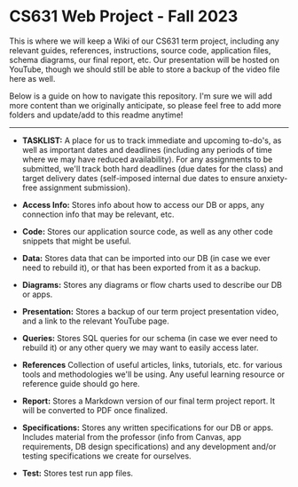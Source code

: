 # CS631 Web Project - Fall 2023

This is where we will keep a Wiki of our CS631 term project, including any relevant guides, references, instructions, source code, application files, schema diagrams, our final report, etc. Our presentation will be hosted on YouTube, though we should still be able to store a backup of the video file here as well.

Below is a guide on how to navigate this repository. I'm sure we will add more content than we originally anticipate, so please feel free to add more folders and update/add to this readme anytime!

---
	
* **TASKLIST:** A place for us to track immediate and upcoming to-do's, as well as important dates and deadlines (including any periods of time where we may have reduced availability). For any assignments to be submitted, we'll track both hard deadlines (due dates for the class) and target delivery dates (self-imposed internal due dates to ensure anxiety-free assignment submission).

* **Access Info:** Stores info about how to access our DB or apps, any connection info that may be relevant, etc.

* **Code:** Stores our application source code, as well as any other code snippets that might be useful.

* **Data:** Stores data that can be imported into our DB (in case we ever need to rebuild it), or that has been exported from it as a backup.

* **Diagrams:** Stores any diagrams or flow charts used to describe our DB or apps.

* **Presentation:** Stores a backup of our term project presentation video, and a link to the relevant YouTube page.

* **Queries:** Stores SQL queries for our schema (in case we ever need to rebuild it) or any other query we may want to easily access later.
	
* **References** Collection of useful articles, links, tutorials, etc. for various tools and methodologies we'll be using. Any useful learning resource or reference guide should go here.
	
* **Report:** Stores a Markdown version of our final term project report. It will be converted to PDF once finalized.

* **Specifications:** Stores any written specifications for our DB or apps. Includes material from the professor (info from Canvas, app requirements, DB design specifications) and any development and/or testing specifications we create for ourselves.

* **Test:** Stores test run app files.
	

